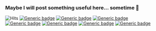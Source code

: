 ### Maybe I will post something useful here... sometime 🙈

<!--💭 <s>Thinking on what to render or simulate next... (Maybe 3d physics again?)<br></s>
💡 [Teardown](https://store.steampowered.com/app/1167630/Teardown/) inspired me again! Voxel-based ray tracing one more time! <i>or even a game... ? </i><br>
📈 [Jarvis](https://github.com/AndrewB330/Jarvis330) -->
<!--[![Generic badge](https://img.shields.io/badge/Username-AndrewB330-Brightgreen.svg)](https://github.com/AndrewB330/)-->
![Hits](https://hits.seeyoufarm.com/api/count/incr/badge.svg?url=github.com/AndrewB330&title=Views)
[![Generic badge](https://img.shields.io/badge/C++-Brightgreen.svg)](https://github.com/AndrewB330/)
[![Generic badge](https://img.shields.io/badge/Python-Brightgreen.svg)](https://github.com/AndrewB330/)
[![Generic badge](https://img.shields.io/badge/Javascript-Green.svg)](https://github.com/AndrewB330/)
[![Generic badge](https://img.shields.io/badge/C-Green.svg)](https://github.com/AndrewB330/)
[![Generic badge](https://img.shields.io/badge/Java-ffd700.svg)](https://github.com/AndrewB330/)
[![Generic badge](https://img.shields.io/badge/C%23-Orange.svg)](https://github.com/AndrewB330/)
[![Generic badge](https://img.shields.io/badge/Go-Orange.svg)](https://github.com/AndrewB330/)
